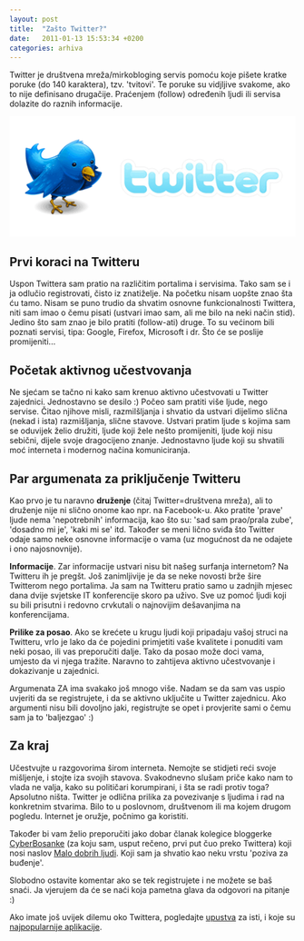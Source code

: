 ```yaml
---
layout: post
title:  "Zašto Twitter?"
date:   2011-01-13 15:53:34 +0200
categories: arhiva
---
```

Twitter je društvena mreža/mirkobloging servis pomoću koje pišete kratke poruke (do 140 karaktera), tzv. 'tvitovi'. Te poruke su vidjljive svakome, ako to nije definisano drugačije. Praćenjem (follow) određenih ljudi ili servisa dolazite do raznih informacije.

<img src="/assets/twitter_1.gif" width="600" />

## Prvi koraci na Twitteru

Uspon Twittera sam pratio na različitim portalima i servisima. Tako sam se i ja odlučio registrovati, čisto iz znatiželje. Na početku nisam uopšte znao šta ću tamo. Nisam se puno trudio da shvatim osnovne funkcionalnosti Twittera, niti sam imao o čemu pisati (ustvari  imao sam, ali me bilo na neki način stid). Jedino što sam znao je bilo pratiti (follow-ati) druge. To su većinom bili poznati servisi, tipa: Google, Firefox, Microsoft i dr. Što će se poslije promijeniti...

## Početak aktivnog učestvovanja

Ne sjećam se tačno ni kako sam krenuo aktivno učestvovati u Twitter zajednici. Jednostavno se desilo :) Počeo sam pratiti više ljude, nego servise. Čitao njihove misli, razmilšljanja i shvatio da ustvari dijelimo slična (nekad i ista) razmišljanja, slične stavove. Ustvari pratim ljude s kojima sam se oduvijek želio družiti, ljude koji žele nešto promijeniti, ljude koji nisu sebični, dijele svoje dragocijeno znanje.  Jednostavno ljude koji su shvatili moć interneta i modernog načina komuniciranja.

## Par argumenata za priključenje Twitteru

Kao prvo je tu naravno **druženje** (čitaj Twitter=društvena mreža), ali to druženje nije ni slično onome kao npr. na Facebook-u. Ako pratite 'prave' ljude nema 'nepotrebnih' informacija, kao što su: 'sad sam prao/prala zube', 'dosadno mi je', 'kaki mi se' itd. Također se meni lično sviđa što Twitter odaje samo neke osnovne informacije o vama (uz mogućnost da ne odajete i ono najosnovnije).

**Informacije**. Zar informacije ustvari nisu bit našeg surfanja internetom? Na Twitteru ih je pregšt. Još zanimljivije je da se neke novosti brže šire Twitterom nego portalima. Ja sam na Twitteru pratio samo u zadnjih mjesec dana dvije svjetske IT konferencije skoro pa uživo. Sve uz pomoć ljudi koji su bili prisutni i redovno crvkutali o najnovijim dešavanjima na konferencijama.

**Prilike za posao**. Ako se krećete u krugu ljudi koji pripadaju vašoj struci na Twitteru, vrlo je lako da će pojedini primjetiti vaše kvalitete i ponuditi vam neki posao, ili vas preporučiti dalje. Tako da posao može doci vama, umjesto da vi njega tražite. Naravno to zahtijeva aktivno učestvovanje i dokazivanje u zajednici.

Argumenata ZA ima svakako još mnogo više. Nadam se da sam vas uspio uvjeriti da se registrujete, i da se aktivno uključite u Twitter zajednicu. Ako argumenti nisu bili dovoljno jaki, registrujte se opet i provjerite sami o čemu sam ja to 'baljezgao' :)

## Za kraj

Učestvujte u razgovorima širom interneta. Nemojte se stidjeti reći svoje mišljenje, i stojte iza svojih stavova. Svakodnevno slušam priče kako nam to vlada ne valja, kako su političari korumpirani, i šta se radi protiv toga? Apsolutno ništa. Twitter je odlična prilika za povezivanje s ljudima i rad na konkretnim stvarima. Bilo to u poslovnom, društvenom ili ma kojem drugom pogledu. Internet je oružje, počnimo ga koristiti.

Također bi vam želio preporučiti jako dobar članak kolegice bloggerke [CyberBosanke] (za koju sam, usput rečeno, prvi put čuo preko Twittera) koji nosi naslov [Malo dobrih ljudi]. Koji sam ja shvatio kao neku vrstu 'poziva za buđenje'.

Slobodno ostavite komentar ako se tek registrujete i ne možete se baš snaći. Ja vjerujem da će se naći koja pametna glava da odgovori na pitanje :)

Ako imate još uvijek dilemu oko Twittera, pogledajte [upustva] za isti, i koje su [najpopularnije aplikacije].

[CyberBosanke]: https://twitter.com/cyberbosanka
[Malo dobrih ljudi]: http://cyberbosanka.me/malo-dobrih-ljudi/
[upustva]: http://tehnografija.net/drustvene-mreze/twitter-drustvene-mreze/cudan-mi-je-ovaj-twitter/
[najpopularnije aplikacije]: http://tehnografija.net/drustvene-mreze/twitter-drustvene-mreze/aplikacije-za-twitter/
